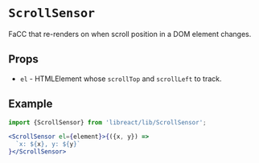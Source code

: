 # `ScrollSensor`

FaCC that re-renders on when scroll position in a DOM element changes.

## Props

  - `el` - HTMLElement whose `scrollTop` and `scrollLeft` to track.

## Example

```jsx
import {ScrollSensor} from 'libreact/lib/ScrollSensor';

<ScrollSensor el={element}>{({x, y}) =>
  `x: ${x}, y: ${y}`
}</ScrollSensor>
```
